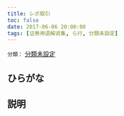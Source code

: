 ```yaml
---
title: レポ取引
toc: false
date: 2017-06-06 20:00:00
tags: [证券用语解说集, ら行, 分類未設定]
---
```


`分類：` [分類未設定](/tags/分類未設定/)

## ひらがな



## 説明

